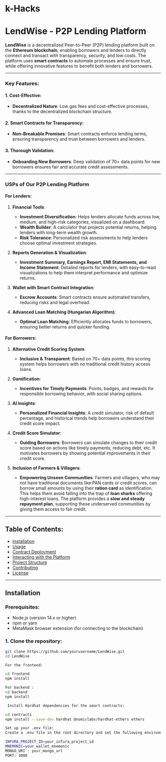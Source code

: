 # k-Hacks
# LendWise - P2P Lending Platform

**LendWise** is a decentralized Peer-to-Peer (P2P) lending platform built on the **Ethereum blockchain**, enabling borrowers and lenders to directly connect and transact with transparency, security, and low costs. The platform uses **smart contracts** to automate processes and ensure trust, while offering innovative features to benefit both lenders and borrowers.

---

### **Key Features**:
#### 1. **Cost-Effective**:
   - **Decentralized Nature**: Low gas fees and cost-effective processes, thanks to the decentralized blockchain structure.

#### 2. **Smart Contracts for Transparency**:
   - **Non-Breakable Promises**: Smart contracts enforce lending terms, ensuring transparency and trust between borrowers and lenders.

#### 3. **Thorough Validation**:
   - **Onboarding New Borrowers**: Deep validation of 70+ data points for new borrowers ensures fair and accurate credit assessments.

---

### **USPs of Our P2P Lending Platform**

#### **For Lenders**:
1. **Financial Tools**:
   - **Investment Diversification**: Helps lenders allocate funds across low, medium, and high-risk categories, visualized on a dashboard.
   - **Wealth Builder**: A calculator that projects potential returns, helping lenders with long-term wealth growth.
   - **Risk Tolerance**: Personalized risk assessments to help lenders choose optimal investment strategies.

2. **Reports Generation & Visualization**:
   - **Investment Summary, Earnings Report, EMI Statements, and Income Statement**: Detailed reports for lenders, with easy-to-read visualizations to help them interpret performance and optimize returns.

3. **Wallet with Smart Contract Integration**:
   - **Escrow Accounts**: Smart contracts ensure automated transfers, reducing risks and legal overhead.

4. **Advanced Loan Matching (Hungarian Algorithm)**:
   - **Optimal Loan Matching**: Efficiently allocates funds to borrowers, ensuring better returns and quicker funding.

#### **For Borrowers**:
1. **Alternative Credit Scoring System**:
   - **Inclusive & Transparent**: Based on 70+ data points, this scoring system helps borrowers with no traditional credit history access loans.

2. **Gamification**:
   - **Incentives for Timely Payments**: Points, badges, and rewards for responsible borrowing behavior, with social sharing options.

3. **AI Insights**:
   - **Personalized Financial Insights**: A credit simulator, risk of default percentage, and historical trends help borrowers understand their credit score impact.

4. **Credit Score Simulator**:
   - **Guiding Borrowers**: Borrowers can simulate changes to their credit score based on actions like timely payments, reducing debt, etc. It motivates borrowers by showing potential improvements in their credit score.

5. **Inclusion of Farmers & Villagers**:
   - **Empowering Unseen Communities**: Farmers and villagers, who may not have traditional documents like PAN cards or credit scores, can borrow small amounts by using their **ration card** as identification. This helps them avoid falling into the trap of **loan sharks** offering high-interest loans. The platform provides a **slow and steady repayment plan**, supporting these underserved communities by giving them access to fair credit.
   
---

## Table of Contents:
- [Installation](#installation)
- [Usage](#usage)
- [Contract Deployment](#contract-deployment)
- [Interacting with the Platform](#interacting-with-the-platform)
- [Project Structure](#project-structure)
- [Contributing](#contributing)
- [License](#license)

---

## Installation

### Prerequisites:
- Node.js (version 14.x or higher)
- npm or yarn
- MetaMask browser extension (for connecting to the blockchain)

### 1. Clone the repository:
```bash
git clone https://github.com/yourusername/LendWise.git
cd LendWise

For the frontend:

cd frontend
npm install

For backend :
cd backend
npm install

 Install Hardhat dependencies for the smart contracts:

cd contracts
npm install --save-dev hardhat @nomiclabs/hardhat-ethers ethers

Set up your .env file:
Create a .env file in the root directory and set the following environment variables:

INFURA_PROJECT_ID=your_infura_project_id
MNEMONIC=your_wallet_mnemonic
MONGO_URI : your_mongo_url
PORT: 3000

